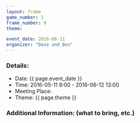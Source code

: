 ```yaml
---
layout: frame
game_number: 1
frame_number: 9
theme: 

event_date: 2016-06-11
organizer: "Dave and Ben"
---
```



### Details:
- Date: {{ page.event_date }}
- Time: 2016-05-11 9:00 - 2016-06-12 13:00
- Meeting Place:
- Theme: {{ page.theme }}

### Additional Information: (what to bring, etc.)

